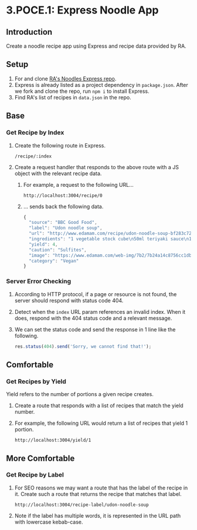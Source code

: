 # 3.POCE.1: Express Noodle App

## Introduction

Create a noodle recipe app using Express and recipe data provided by RA.

## Setup

1. For and clone [RA's Noodles Express repo](https://github.com/rocketacademy/noodles-express-bootcamp). 
2. Express is already listed as a project dependency in `package.json`. After we fork and clone the repo, run `npm i` to install Express.
3. Find RA's list of recipes in `data.json` in the repo.

## Base

### Get Recipe by Index

1. Create the following route in Express.

   ```text
   /recipe/:index
   ```

2. Create a request handler that responds to the above route with a JS object with the relevant recipe data.
   1. For example, a request to the following URL...

      ```text
      http://localhost:3004/recipe/0
      ```

   2. ... sends back the following data.

      ```javascript
      {
        "source": "BBC Good Food",
        "label": "Udon noodle soup",
        "url": "http://www.edamam.com/recipe/udon-noodle-soup-bf283c727cd11fb8ce42b98f09dabbac/noodle",
        "ingredients": "1 vegetable stock cube\n50ml teriyaki sauce\n1 tbsp vegetable oil\n140g chestnut mushroom, sliced\n½ bunch spring onions, thinly sliced\n140g udon noodle\n200g bag spinach",
        "yield": 4,
        "caution": "Sulfites",
        "image": "https://www.edamam.com/web-img/7b2/7b24a14c8756cc1db75eb216fb593e6d.jpg",
        "category": "Vegan"
      }
      ```

### Server Error Checking

1. According to HTTP protocol, if a page or resource is not found, the server should respond with status code 404.
2. Detect when the `index` URL param references an invalid index. When it does, respond with the 404 status code and a relevant message.
3. We can set the status code and send the response in 1 line like the following.

   ```javascript
   res.status(404).send('Sorry, we cannot find that!');
   ```

## Comfortable

### Get Recipes by Yield

Yield refers to the number of portions a given recipe creates.

1. Create a route that responds with a list of recipes that match the yield number.
2. For example, the following URL would return a list of recipes that yield 1 portion.

   ```text
   http://localhost:3004/yield/1
   ```

## More Comfortable

### Get Recipe by Label

1. For SEO reasons we may want a route that has the label of the recipe in it. Create such a route that returns the recipe that matches that label.

   ```text
   http://localhost:3004/recipe-label/udon-noodle-soup
   ```

2. Note if the label has multiple words, it is represented in the URL path with lowercase kebab-case.

